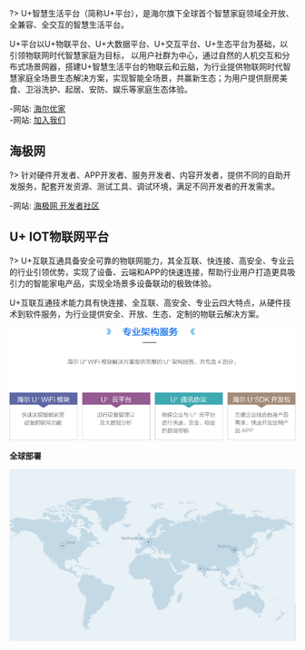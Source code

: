 
?> U+智慧生活平台（简称U+平台），是海尔旗下全球首个智慧家庭领域全开放、全兼容、全交互的智慧生活平台。

U+平台以U+物联平台、U+大数据平台、U+交互平台、U+生态平台为基础，以引领物联网时代智慧家庭为目标，
以用户社群为中心，通过自然的人机交互和分布式场景网器，搭建U+智慧生活平台的物联云和云脑，为行业提供物联网时代智慧家庭全场景生态解决方案，实现智能全场景，共赢新生态；为用户提供厨房美食、卫浴洗护、起居、安防、娱乐等家庭生态体验。 
 
-网站: [海尔优家][haieruplus]  
-网站: [加入我们][joinhaieruplus]  

## 海极网
?> 针对硬件开发者、APP开发者、服务开发者、内容开发者，提供不同的自助开发服务，配套开发资源、测试工具、调试环境，满足不同开发者的开发需求。
   
-网站: [海极网 开发者社区][haigeek]

## U+ IOT物联网平台

?> U+互联互通具备安全可靠的物联网能力，其全互联、快连接、高安全、专业云的行业引领优势，实现了设备、云端和APP的快速连接，帮助行业用户打造更具吸引力的智能家电产品，实现全场景多设备联动的极致体验。

U+互联互通技术能力具有快连接、全互联、高安全、专业云四大特点，从硬件技术到软件服务，为行业提供安全、开放、生态、定制的物联云解决方案。      
    
![图片2][cloud_qh2]  

**全球部署**  

![全球部署][worldiot]

[haigeek]:(http://www.haigeek.com)
[haieruplus]:http://www.haieruplus.com
[joinhaieruplus]:http://www.haieruplus.com/zhaopinlist.htm
[worldiot]:/_media/worldiot.png
[cloud_qh2]:/_media/cloud_qh2.png

